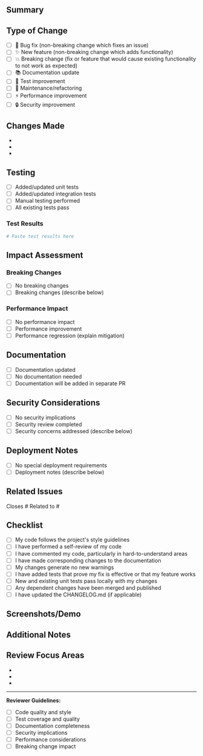 ## Summary

<!-- Provide a brief description of the changes in this PR -->

## Type of Change

<!-- Mark the relevant option with an "x" -->

- [ ] 🐛 Bug fix (non-breaking change which fixes an issue)
- [ ] ✨ New feature (non-breaking change which adds functionality)
- [ ] 💥 Breaking change (fix or feature that would cause existing functionality to not work as expected)
- [ ] 📚 Documentation update
- [ ] 🧪 Test improvement
- [ ] 🔧 Maintenance/refactoring
- [ ] ⚡ Performance improvement
- [ ] 🔒 Security improvement

## Changes Made

<!-- List the specific changes made in this PR -->

- 
- 
- 

## Testing

<!-- Describe the testing you've done -->

- [ ] Added/updated unit tests
- [ ] Added/updated integration tests
- [ ] Manual testing performed
- [ ] All existing tests pass

### Test Results

<!-- Include relevant test output or screenshots -->

```bash
# Paste test results here
```

## Impact Assessment

### Breaking Changes

<!-- If this is a breaking change, describe the impact -->

- [ ] No breaking changes
- [ ] Breaking changes (describe below)

### Performance Impact

<!-- Describe any performance implications -->

- [ ] No performance impact
- [ ] Performance improvement
- [ ] Performance regression (explain mitigation)

## Documentation

<!-- Check all that apply -->

- [ ] Documentation updated
- [ ] No documentation needed
- [ ] Documentation will be added in separate PR

## Security Considerations

<!-- Address any security implications -->

- [ ] No security implications
- [ ] Security review completed
- [ ] Security concerns addressed (describe below)

## Deployment Notes

<!-- Any special deployment considerations -->

- [ ] No special deployment requirements
- [ ] Deployment notes (describe below)

## Related Issues

<!-- Link to related issues -->

Closes #
Related to #

## Checklist

<!-- Verify all items before requesting review -->

- [ ] My code follows the project's style guidelines
- [ ] I have performed a self-review of my code
- [ ] I have commented my code, particularly in hard-to-understand areas
- [ ] I have made corresponding changes to the documentation
- [ ] My changes generate no new warnings
- [ ] I have added tests that prove my fix is effective or that my feature works
- [ ] New and existing unit tests pass locally with my changes
- [ ] Any dependent changes have been merged and published
- [ ] I have updated the CHANGELOG.md (if applicable)

## Screenshots/Demo

<!-- Include screenshots or demo if applicable -->

## Additional Notes

<!-- Any additional information for reviewers -->

## Review Focus Areas

<!-- Highlight specific areas where you want reviewer attention -->

- 
- 
- 

---

**Reviewer Guidelines:**
- [ ] Code quality and style
- [ ] Test coverage and quality
- [ ] Documentation completeness
- [ ] Security implications
- [ ] Performance considerations
- [ ] Breaking change impact